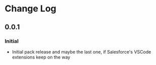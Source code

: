 # Change Log

## 0.0.1

### Initial

-   Initial pack release and maybe the last one, if Salesforce's VSCode extensions keep on the way
